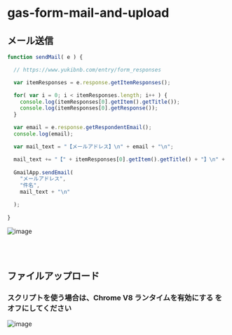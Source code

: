 # gas-form-mail-and-upload

## メール送信

```js
function sendMail( e ) {

  // https://www.yukibnb.com/entry/form_responses

  var itemResponses = e.response.getItemResponses();

  for( var i = 0; i < itemResponses.length; i++ ) {
    console.log(itemResponses[0].getItem().getTitle());
    console.log(itemResponses[0].getResponse());
  }

  var email = e.response.getRespondentEmail();
  console.log(email);

  var mail_text = "【メールアドレス】\n" + email + "\n";

  mail_text += "【" + itemResponses[0].getItem().getTitle() + "】\n" + itemResponses[0].getResponse() + "\n";
  
  GmailApp.sendEmail(
    "メールアドレス",
    "件名",
    mail_text + "\n"

  );
  
}
```

![image](https://user-images.githubusercontent.com/1501327/166095827-3963db32-cd52-4ffb-af09-37ebe41a6828.png)

<br><br>


## ファイルアップロード

### スクリプトを使う場合は、Chrome V8 ランタイムを有効にする をオフにしてください

![image](https://user-images.githubusercontent.com/1501327/166095739-a306758f-bbfd-43d8-9f4e-43b733f47a46.png)

